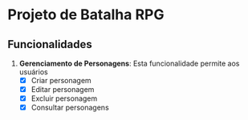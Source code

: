 # Projeto de Batalha RPG

## Funcionalidades
1. **Gerenciamento de Personagens**: Esta funcionalidade permite aos usuários
   - [x] Criar personagem
   - [x] Editar personagem
   - [x] Excluir personagem
   - [x] Consultar personagens
